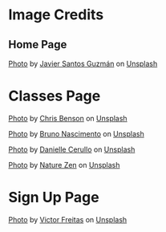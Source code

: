# Image Credits

## Home Page

[Photo](/workspace/no-whey/assets/images/images/barbell-sunset.jpg) by <a href="https://unsplash.com/@buildingjavier">Javier Santos Guzmán</a> on <a href="https://unsplash.com/photos/9MR78HGoflw">Unsplash</a>

# Classes Page

[Photo](/workspace/no-whey-new/assets/images/youth-class.jpg) by <a href="https://unsplash.com/@lordmaui?utm_source=unsplash&utm_medium=referral&utm_content=creditCopyText">Chris Benson</a> on <a href="https://unsplash.com/?utm_source=unsplash&utm_medium=referral&utm_content=creditCopyText">Unsplash</a>

[Photo](/workspace/no-whey-new/assets/images/beg-class.jpg) by <a href="https://unsplash.com/@bruno_nascimento?utm_source=unsplash&utm_medium=referral&utm_content=creditCopyText">Bruno Nascimento</a> on <a href="https://unsplash.com/?utm_source=unsplash&utm_medium=referral&utm_content=creditCopyText">Unsplash</a>

[Photo](/workspace/no-whey-new/assets/images/int-class.jpg) by <a href="https://unsplash.com/@dncerullo?utm_source=unsplash&utm_medium=referral&utm_content=creditCopyText">Danielle Cerullo</a> on <a href="https://unsplash.com/?utm_source=unsplash&utm_medium=referral&utm_content=creditCopyText">Unsplash</a>

[Photo](/workspace/no-whey-new/assets/images/expert-class.jpg) by <a href="https://unsplash.com/@nature_zen?utm_source=unsplash&utm_medium=referral&utm_content=creditCopyText">Nature Zen</a> on <a href="https://unsplash.com/?utm_source=unsplash&utm_medium=referral&utm_content=creditCopyText">Unsplash</a>
    

# Sign Up Page

[Photo](/workspace/no-whey-new/assets/images/home-images/plates.jpg) by <a href="https://unsplash.com/@victorfreitas?utm_source=unsplash&utm_medium=referral&utm_content=creditCopyText">Victor Freitas</a> on <a href="https://unsplash.com/s/photos/vegan-gym?utm_source=unsplash&utm_medium=referral&utm_content=creditCopyText">Unsplash</a>
  
